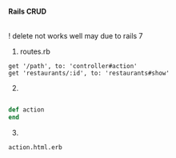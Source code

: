 #### Rails CRUD

######
! delete not works well may due to rails 7

1. routes.rb
```
get '/path', to: 'controller#action'
get 'restaurants/:id', to: 'restaurants#show'
```
2. 
```_controller.rb

def action
end
```
3.
```
action.html.erb
```